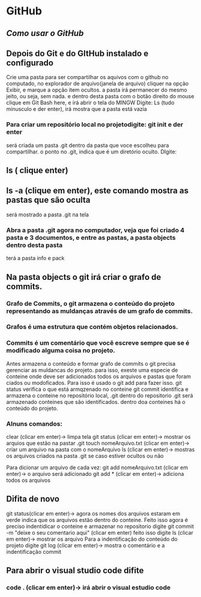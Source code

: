 # GitHub

## _Como usar o GitHub_ ##

##  Depois do Git e do GItHub instalado e configurado
Crie uma pasta para ser compartilhar os aquivos com o github no computado, no explorador de arquivo(janela de arquivo)
cliquer na opção Exibir, e marque a opção item ocultos. a pasta irá permanecer do mesmo jeito, ou seja, sem nada.
e dentro desta pasta com o botão direito do mouse
clique em Git Bash here, e irá abrir o tela do MINGW
Digite: Ls (tudo minusculo e der enter), irá mostra que a pasta está vazia

### Para criar um repositório local no projetodigite: git init e der enter
será criada um pasta .git dentro da pasta que voce escolheu para compartilhar.
o ponto no .git, indica que é um diretório oculto.
DIgite:
## ls ( clique enter)
## ls -a (clique em enter), este comando mostra as pastas que são oculta
será mostrado a pasta .git na tela

### Abra a pasta .git agora no computador, veja que foi criado 4 pasta e 3 documentos, e entre as pastas, a pasta objects dentro desta pasta
terá a pasta info e pack

## Na pasta objects o git irá criar o grafo de commits.

### Grafo de Commits, o git armazena o conteúdo do projeto representando as muldanças através de um grafo de commits.
### Grafos é uma estrutura que contém objetos relacionados.

### Commits é um comentário que você escreve sempre que se é modificado alguma coisa no projeto.
Antes armazena o conteúdo e formar grafo de commits o git precisa gerenciar as muldancas do projeto.
para isso, exeste uma especie de conteine onde deve ser adicionados todos os arquivos e pastas que foram ciados ou modoficados.
Para isso é usado o 
git add para fazer isso.
git status verifica o que está armqzenado no conteine
git commit identifica e armazena o conteine no repositório local, .git
dentro do repositorio .git será armazenado conteines que são identificados.
dentro doa conteines há o conteúdo do projeto.

### Alnuns comandos:
clear (clicar em enter)-> limpa tela
git status (clicar em enter)-> mostrar os arquios que estão na pastar  .git
touch nomeArquivo.txt (clicar em enter)-> criar um arquivo na pasta com o nomeArquivo
ls (clicar em enter)-> mostras os arquivos criados na pasta .git se caso estiver ocultos ou não

Para dicionar um arquivo de cada vez:
git add nomeArquivo.txt (clicar em enter)-> o arquivo será adicionado
git add * (clicar em enter)-> adiciona todos os arquivos
 
 ## Difita de novo
 git status(clicar em enter)-> agora os nomes dos arquivos estaram em verde indica que os arquivos estão dentro do conteine.
  Feito isso agora é preciso indentidicar o conteine e armazenar no repositorio
  digite
  git commit -m "deixe o seu comentario aqui" (clicar em enter)
  feito isso digite
  ls (clicar em enter)-> mostrar os arquivo
  Para a indentificação do conteúdo do projeto digite
  git log (clicar em enter)-> mostra o comentário e a indentificação commit
  
  ## Para abrir o visual studio code difite
  ### code . (clicar em enter)-> irá abrir o visual estudio code
  
  




